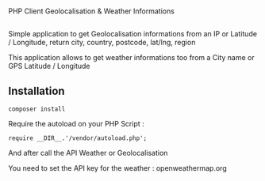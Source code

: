 ###
PHP Client Geolocalisation & Weather Informations

##
Simple application to get Geolocalisation informations from an IP or Latitude / Longitude, return city, country, postcode, lat/lng, region

This application allows to get weather informations too from a City name or GPS Latitude / Longitude

## Installation

```
composer install

```

Require the autoload on your PHP Script : 
```
require __DIR__.'/vendor/autoload.php'; 

```

And after call the API Weather or Geolocalisation 


You need to set the API key for the weather : openweathermap.org
